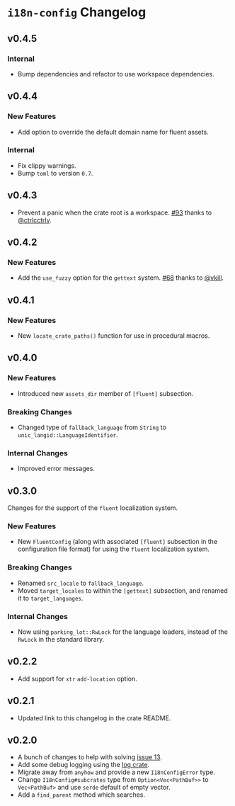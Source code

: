 # `i18n-config` Changelog

## v0.4.5

### Internal

+ Bump dependencies and refactor to use workspace dependencies.

## v0.4.4

### New Features

+ Add option to override the default domain name for fluent assets.

### Internal

+ Fix clippy warnings.
+ Bump `toml` to version `0.7`.

## v0.4.3

+ Prevent a panic when the crate root is a workspace. [#93](https://github.com/kellpossible/cargo-i18n/pull/93) thanks to [@ctrlcctrlv](https://github.com/ctrlcctrlv).

## v0.4.2

### New Features

+ Add the `use_fuzzy` option for the `gettext` system. [#68](https://github.com/kellpossible/cargo-i18n/pull/68) thanks to [@vkill](https://github.com/vkill).

## v0.4.1

### New Features

+ New `locate_crate_paths()` function for use in procedural macros.

## v0.4.0

### New Features

+ Introduced new `assets_dir` member of `[fluent]` subsection.

### Breaking Changes

+ Changed type of `fallback_language` from `String` to `unic_langid::LanguageIdentifier`.

### Internal Changes

+ Improved error messages.

## v0.3.0

Changes for the support of the `fluent` localization system.

### New Features

+ New `FluentConfig` (along with associated `[fluent]` subsection in the configuration file format) for using the `fluent` localization system.

### Breaking Changes

+ Renamed `src_locale` to `fallback_language`.
+ Moved `target_locales` to within the `[gettext]` subsection, and renamed it to `target_languages`.

### Internal Changes

+ Now using `parking_lot::RwLock` for the language loaders, instead of the `RwLock` in the standard library.

## v0.2.2

+ Add support for `xtr` `add-location` option.

## v0.2.1

+ Updated link to this changelog in the crate README.

## v0.2.0

+ A bunch of changes to help with solving [issue 13](https://github.com/kellpossible/cargo-i18n/issues/13).
+ Add some debug logging using the [log crate](https://crates.io/crates/log).
+ Migrate away from `anyhow` and provide a new `I18nConfigError` type.
+ Change `I18nConfig#subcrates` type from `Option<Vec<PathBuf>>` to `Vec<PathBuf>` and use `serde` default of empty vector.
+ Add a `find_parent` method which searches.

